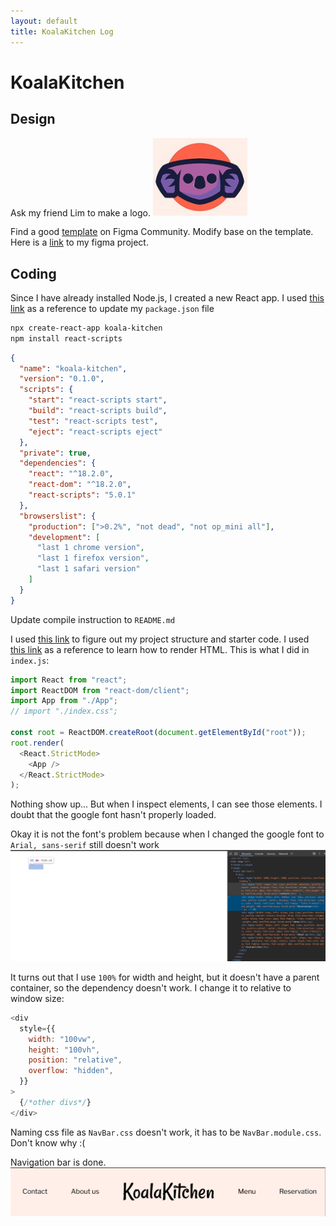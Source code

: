 ```yaml
---
layout: default
title: KoalaKitchen Log
---
```


# KoalaKitchen

## Design

Ask my friend Lim to make a logo.
<img src="koalakitchen.png" alt="logo" style="width:30%; height:auto;">

Find a good [template](https://www.figma.com/community/file/1077384985779045508) on Figma Community.
Modify base on the template. Here is a [link](https://www.figma.com/design/rRASUlkOFE9ZfSy6c7Wwjr/Koala-Kitchen?node-id=1-2&t=Nh3uRBLWCjXMyMSR-1) to my figma project.

## Coding

Since I have already installed Node.js, I created a new React app. I used [this link](https://medium.com/@adityasrivast/reactjs-understanding-package-json-e8cdf408a3df) as a reference to update my `package.json` file

```bash
npx create-react-app koala-kitchen
npm install react-scripts
```

```json
{
  "name": "koala-kitchen",
  "version": "0.1.0",
  "scripts": {
    "start": "react-scripts start",
    "build": "react-scripts build",
    "test": "react-scripts test",
    "eject": "react-scripts eject"
  },
  "private": true,
  "dependencies": {
    "react": "^18.2.0",
    "react-dom": "^18.2.0",
    "react-scripts": "5.0.1"
  },
  "browserslist": {
    "production": [">0.2%", "not dead", "not op_mini all"],
    "development": [
      "last 1 chrome version",
      "last 1 firefox version",
      "last 1 safari version"
    ]
  }
}
```

Update compile instruction to `README.md`

I used [this link](https://www.w3schools.com/react/react_getstarted.asp) to figure out my project structure and starter code.
I used [this link](https://www.w3schools.com/react/react_render.asp) as a reference to learn how to render HTML. This is what I did in `index.js`:

```js
import React from "react";
import ReactDOM from "react-dom/client";
import App from "./App";
// import "./index.css";

const root = ReactDOM.createRoot(document.getElementById("root"));
root.render(
  <React.StrictMode>
    <App />
  </React.StrictMode>
);
```

Nothing show up... But when I inspect elements, I can see those elements. I doubt that the google font hasn't properly loaded.

Okay it is not the font's problem because when I changed the google font to `Arial, sans-serif` still doesn't work
![bug1](bug1.png)

It turns out that I use `100%` for width and height, but it doesn't have a parent container, so the dependency doesn't work. I change it to relative to window size:

```js
<div
  style={{
    width: "100vw",
    height: "100vh",
    position: "relative",
    overflow: "hidden",
  }}
>
  {/*other divs*/}
</div>
```

Naming css file as `NavBar.css` doesn't work, it has to be `NavBar.module.css`. Don't know why :(

Navigation bar is done.
![NavBar](NavBar.png)



